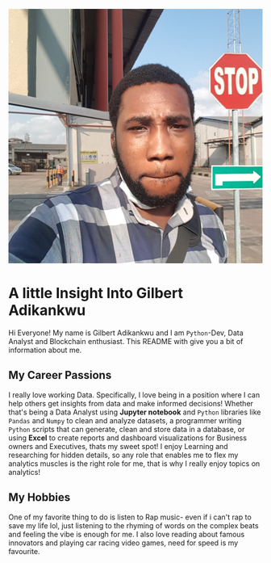 ![headshot](headshot.jpg)
# A little Insight Into Gilbert Adikankwu
Hi Everyone! My name is Gilbert Adikankwu and I am `Python`-Dev, Data Analyst and Blockchain enthusiast. This README with give you a bit of information about me.

## My Career Passions
I really love working Data. Specifically, I love being in a position where I can help others get insights from data and make informed decisions! Whether that's being a Data Analyst using __Jupyter notebook__ and `Python` libraries like `Pandas` and `Numpy` to clean and analyze datasets, a programmer writing `Python` scripts that can generate, clean and store data in a database,  or using __Excel__ to create reports and dashboard visualizations for Business owners and Executives, thats my sweet spot! I enjoy Learning and researching for hidden details, so any role that enables me to flex my analytics muscles is the right role for me, that is why I really enjoy topics on analytics!

## My Hobbies
One of my favorite thing to do is listen to Rap music- even if i can't rap to save my life lol, just listening to the rhyming of words on the complex beats and feeling the vibe is enough for me. I also love reading about famous innovators and playing car racing video games, need for speed is my favourite. 

